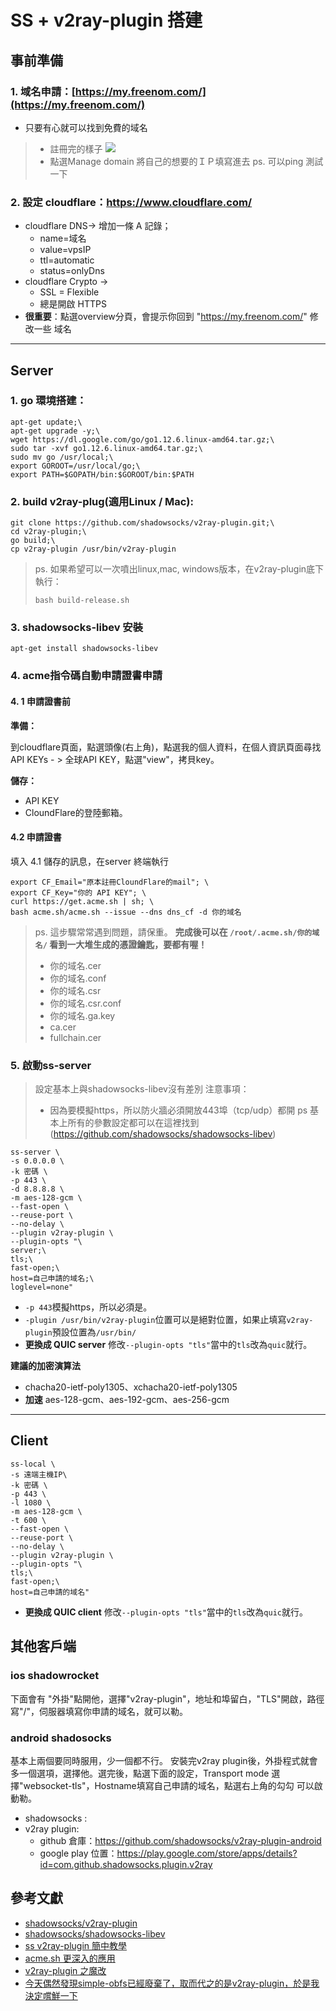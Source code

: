 # SS + v2ray-plugin 搭建

## 事前準備
### 1. 域名申請：[https://my.freenom.com/](https://my.freenom.com/)
* 只要有心就可以找到免費的域名

> * 註冊完的樣子
> ![](https://i.imgur.com/jKn8ocQ.png)
> * 點選Manage domain 將自己的想要的ＩＰ填寫進去
> ps. 可以ping 測試一下



### 2. 設定 cloudflare：https://www.cloudflare.com/

* cloudflare DNS-> 增加一條 A 記錄；
    * name=域名
    * value=vpsIP
    * ttl=automatic
    * status=onlyDns
* cloudflare Crypto -> 
    * SSL = Flexible
    * 總是開啟 HTTPS
* **很重要**：點選overview分頁，會提示你回到 "https://my.freenom.com/" 修改一些 域名

---

## Server
### 1. go 環境搭建：
```
apt-get update;\
apt-get upgrade -y;\
wget https://dl.google.com/go/go1.12.6.linux-amd64.tar.gz;\
sudo tar -xvf go1.12.6.linux-amd64.tar.gz;\
sudo mv go /usr/local;\
export GOROOT=/usr/local/go;\
export PATH=$GOPATH/bin:$GOROOT/bin:$PATH
```

### 2. build v2ray-plug(適用Linux / Mac):
```
git clone https://github.com/shadowsocks/v2ray-plugin.git;\
cd v2ray-plugin;\
go build;\
cp v2ray-plugin /usr/bin/v2ray-plugin
```
> ps. 如果希望可以一次噴出linux,mac, windows版本，在v2ray-plugin底下執行：
> 
> ```
> bash build-release.sh
> ```


### 3. shadowsocks-libev 安裝
```
apt-get install shadowsocks-libev
```

### 4. acme指令碼自動申請證書申請

#### 4. 1 申請證書前
**準備：**

到cloudflare頁面，點選頭像(右上角)，點選我的個人資料，在個人資訊頁面尋找 API KEYs - > 全球API KEY，點選"view"，拷貝key。

**儲存：**
* API KEY
* CloundFlare的登陸郵箱。

#### 4.2 申請證書

填入 4.1 儲存的訊息，在server 終端執行
```
export CF_Email="原本註冊CloundFlare的mail"; \
export CF_Key="你的 API KEY"; \
curl https://get.acme.sh | sh; \
bash acme.sh/acme.sh --issue --dns dns_cf -d 你的域名
```

> ps. 這步驟常常遇到問題，請保重。
> **完成後可以在 ```/root/.acme.sh/你的域名/``` 看到一大堆生成的憑證鑰匙，要都有喔！**
> * 你的域名.cer
> * 你的域名.conf
> * 你的域名.csr
> * 你的域名.csr.conf
> * 你的域名.ga.key
> * ca.cer
> * fullchain.cer

### 5. 啟動ss-server
> 設定基本上與shadowsocks-libev沒有差別
> 注意事項：
> * 因為要模擬https，所以防火牆必須開放443埠（tcp/udp）都開
> ps 基本上所有的參數設定都可以在這裡找到(https://github.com/shadowsocks/shadowsocks-libev)
> 

```
ss-server \
-s 0.0.0.0 \
-k 密碼 \
-p 443 \
-d 8.8.8.8 \
-m aes-128-gcm \
--fast-open \
--reuse-port \
--no-delay \
--plugin v2ray-plugin \
--plugin-opts "\
server;\
tls;\
fast-open;\
host=自己申請的域名;\
loglevel=none"
```

* ```-p 443```模擬https，所以必須是。
* ```-plugin /usr/bin/v2ray-plugin```位置可以是絕對位置，如果止填寫```v2ray-plugin```預設位置為```/usr/bin/```
* **更換成 QUIC server** 修改```--plugin-opts "tls"```當中的```tls```改為```quic```就行。

**建議的加密演算法**
* chacha20-ietf-poly1305、xchacha20-ietf-poly1305
* **加速** aes-128-gcm、aes-192-gcm、aes-256-gcm

---

## Client
```
ss-local \
-s 遠端主機IP\
-k 密碼 \
-p 443 \
-l 1080 \
-m aes-128-gcm \
-t 600 \
--fast-open \
--reuse-port \
--no-delay \
--plugin v2ray-plugin \
--plugin-opts "\
tls;\
fast-open;\
host=自己申請的域名"
```

* **更換成 QUIC client** 修改```--plugin-opts "tls"```當中的```tls```改為```quic```就行。


## 其他客戶端

### ios shadowrocket
下面會有 "外掛"點開他，選擇"v2ray-plugin"，地址和埠留白，"TLS"開啟，路徑寫"/"，伺服器填寫你申請的域名，就可以勒。

### android shadosocks 
基本上兩個要同時服用，少一個都不行。
安裝完v2ray plugin後，外掛程式就會多一個選項，選擇他。選完後，點選下面的設定，Transport mode 選擇"websocket-tls"，Hostname填寫自己申請的域名，點選右上角的勾勾 可以啟動勒。

* shadowsocks : 
* v2ray plugin:
    * github 倉庫：https://github.com/shadowsocks/v2ray-plugin-android
    * google play 位置：https://play.google.com/store/apps/details?id=com.github.shadowsocks.plugin.v2ray
## 參考文獻
* [shadowsocks/v2ray-plugin](https://github.com/shadowsocks/v2ray-plugin)
* [shadowsocks/shadowsocks-libev](https://github.com/shadowsocks/shadowsocks-libev)
* [ss v2ray-plugin 簡中教學](https://gist.github.com/Shuanghua/c9c448f9bd12ebbfd720b34f4e1dd5c6)
* [acme.sh 更深入的應用](https://github.com/Neilpang/acme.sh/wiki/%E8%AF%B4%E6%98%8E)
* [v2ray-plugin 之魔改](https://medium.com/@langleyhouge/v2ray-plugin-%E4%B9%8B%E9%AD%94%E6%94%B9-834eb790293c)
* [今天偶然發現simple-obfs已經廢棄了，取而代之的是v2ray-plugin，於是我決定嚐鮮一下](https://blog.m3chd09.com/2019/02/01/v2ray-plugin-for-shadowsocks.html)